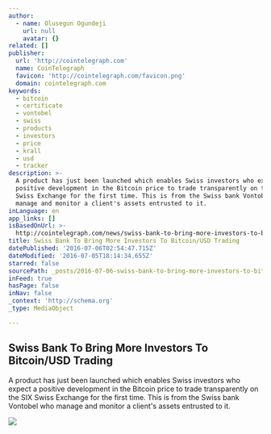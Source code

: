 ```yaml
---
author:
  - name: Olusegun Ogundeji
    url: null
    avatar: {}
related: []
publisher:
  url: 'http://cointelegraph.com'
  name: CoinTelegraph
  favicon: 'http://cointelegraph.com/favicon.png'
  domain: cointelegraph.com
keywords:
  - bitcoin
  - certificate
  - vontobel
  - swiss
  - products
  - investors
  - price
  - krall
  - usd
  - tracker
description: >-
  A product has just been launched which enables Swiss investors who expect a
  positive development in the Bitcoin price to trade transparently on the SIX
  Swiss Exchange for the first time. This is from the Swiss bank Vontobel who
  manage and monitor a client's assets entrusted to it.
inLanguage: en
app_links: []
isBasedOnUrl: >-
  http://cointelegraph.com/news/swiss-bank-to-bring-more-investors-to-bitcoin-usd-trading
title: Swiss Bank To Bring More Investors To Bitcoin/USD Trading
datePublished: '2016-07-06T02:54:47.715Z'
dateModified: '2016-07-05T18:14:34.655Z'
starred: false
sourcePath: _posts/2016-07-06-swiss-bank-to-bring-more-investors-to-bitcoinusd-trading.md
inFeed: true
hasPage: false
inNav: false
_context: 'http://schema.org'
_type: MediaObject

---
```

<article style=""><h1>Swiss Bank To Bring More Investors To Bitcoin/USD Trading</h1><p>A product has just been launched which enables Swiss investors who expect a positive development in the Bitcoin price to trade transparently on the SIX Swiss Exchange for the first time. This is from the Swiss bank Vontobel who manage and monitor a client's assets entrusted to it.</p><img src="http://cointelegraph.com/images/725_aHR0cDovL2NvaW50ZWxlZ3JhcGguY29tL3N0b3JhZ2UvdXBsb2Fkcy92aWV3LzBlZGJlYTkyYmMxNjVjNGFiMmExOTYxNDI2MmI5Mjk5LmpwZw==.jpg" /></article>